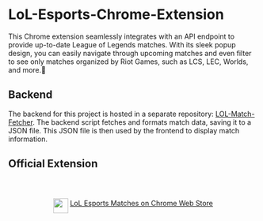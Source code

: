 # LoL-Esports-Chrome-Extension
This Chrome extension seamlessly integrates with an API endpoint to provide up-to-date League of Legends matches. With its sleek popup design, you can easily navigate through upcoming matches and even filter to see only matches organized by Riot Games, such as LCS, LEC, Worlds, and more.🦉
## Backend
The backend for this project is hosted in a separate repository: [LOL-Match-Fetcher](https://github.com/netistul/LOL-Match-Fetcher). The backend script fetches and formats match data, saving it to a JSON file. This JSON file is then used by the frontend to display match information.
## Official Extension

<p align="middle">
  <img src="https://fonts.gstatic.com/s/i/productlogos/chrome_store/v7/192px.svg" width="30" align="middle" />
  <a href="https://chrome.google.com/webstore/detail/bnidojpchbhlajbccfkhakcjeidbphia" style="line-height:100px;">LoL Esports Matches on Chrome Web Store</a>
</p>

